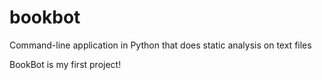 # bookbot
Command-line application in Python that does static analysis on text files

BookBot is my first project!

